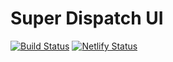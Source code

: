 # Super Dispatch UI

[![Build Status](https://travis-ci.com/superdispatch/ui.svg?branch=master)](https://travis-ci.com/superdispatch/ui)
[![Netlify Status](https://api.netlify.com/api/v1/badges/86c300ad-e6eb-47e9-9645-a218e67add3e/deploy-status)](https://app.netlify.com/sites/superdispatch-ui/deploys)
